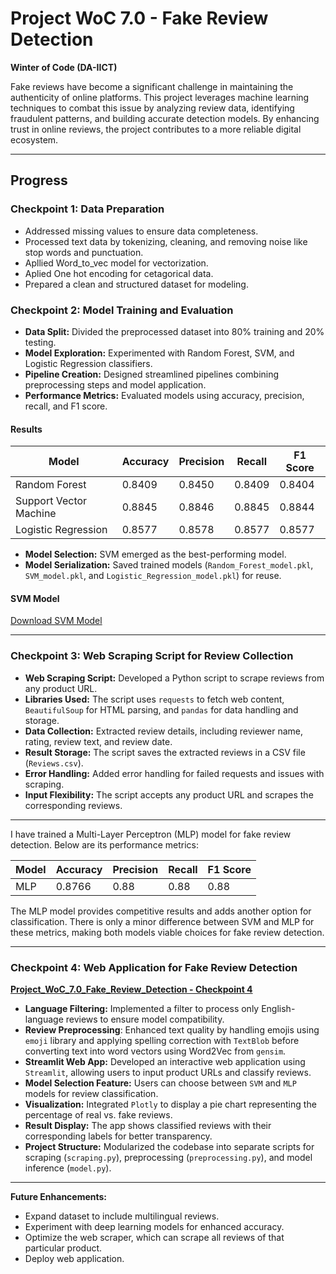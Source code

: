 # **Project WoC 7.0 - Fake Review Detection**  
**Winter of Code (DA-IICT)**  

Fake reviews have become a significant challenge in maintaining the authenticity of online platforms. This project leverages machine learning techniques to combat this issue by analyzing review data, identifying fraudulent patterns, and building accurate detection models. By enhancing trust in online reviews, the project contributes to a more reliable digital ecosystem.  

---

## **Progress**  

### **Checkpoint 1: Data Preparation**  
- Addressed missing values to ensure data completeness.  
- Processed text data by tokenizing, cleaning, and removing noise like stop words and punctuation.
- Apllied Word_to_vec model for vectorization.
- Aplied One hot encoding for cetagorical data. 
- Prepared a clean and structured dataset for modeling.  

### **Checkpoint 2: Model Training and Evaluation**  
- **Data Split:** Divided the preprocessed dataset into 80% training and 20% testing.  
- **Model Exploration:** Experimented with Random Forest, SVM, and Logistic Regression classifiers.  
- **Pipeline Creation:** Designed streamlined pipelines combining preprocessing steps and model application.  
- **Performance Metrics:** Evaluated models using accuracy, precision, recall, and F1 score.  

#### **Results**  
| **Model**               | **Accuracy** | **Precision** | **Recall** | **F1 Score** |  
|--------------------------|--------------|---------------|------------|--------------|  
| Random Forest            | 0.8409       | 0.8450        | 0.8409     | 0.8404       |  
| Support Vector Machine   | 0.8845       | 0.8846        | 0.8845     | 0.8844       |  
| Logistic Regression      | 0.8577       | 0.8578        | 0.8577     | 0.8577       |  

- **Model Selection:** SVM emerged as the best-performing model.  
- **Model Serialization:** Saved trained models (`Random_Forest_model.pkl`, `SVM_model.pkl`, and `Logistic_Regression_model.pkl`) for reuse.  

#### **SVM Model**  
[Download SVM Model](https://drive.google.com/file/d/1Ag5Mu9cIZ6UvugAEaRq4qClc3Q_prL89/view?usp=sharing)  

---

### **Checkpoint 3: Web Scraping Script for Review Collection**  
- **Web Scraping Script:** Developed a Python script to scrape reviews from any product URL.  
- **Libraries Used:** The script uses `requests` to fetch web content, `BeautifulSoup` for HTML parsing, and `pandas` for data handling and storage.  
- **Data Collection:** Extracted review details, including reviewer name, rating, review text, and review date.  
- **Result Storage:** The script saves the extracted reviews in a CSV file (`Reviews.csv`).  
- **Error Handling:** Added error handling for failed requests and issues with scraping.  
- **Input Flexibility:** The script accepts any product URL and scrapes the corresponding reviews.

---
I have trained a Multi-Layer Perceptron (MLP) model for fake review detection. Below are its performance metrics:

| **Model**               | **Accuracy** | **Precision** | **Recall** | **F1 Score** |  
|--------------------------|--------------|---------------|------------|--------------|  
| MLP                      | 0.8766       |0.88           | 0.88     |  0.88        |  

The MLP model provides competitive results and adds another option for classification. There is only a minor difference between SVM and MLP for these metrics, making both models viable choices for fake review detection.

---
### **Checkpoint 4: Web Application for Fake Review Detection**  

**[Project_WoC_7.0_Fake_Review_Detection - Checkpoint 4](<https://github.com/Krisha2000/Project_WoC_7.0_Fake_Review_Detection_Chechpoint_4.git>)**
- **Language Filtering:** Implemented a filter to process only English-language reviews to ensure model compatibility.
- **Review Preprocessing**: Enhanced text quality by handling emojis using `emoji` library and applying spelling correction with `TextBlob` before converting text into word vectors using Word2Vec from `gensim`.
- **Streamlit Web App:** Developed an interactive web application using `Streamlit`, allowing users to input product URLs and classify reviews.  
- **Model Selection Feature:** Users can choose between `SVM` and `MLP` models for review classification.  
- **Visualization:** Integrated `Plotly` to display a pie chart representing the percentage of real vs. fake reviews.  
- **Result Display:** The app shows classified reviews with their corresponding labels for better transparency.  
- **Project Structure:** Modularized the codebase into separate scripts for scraping (`scraping.py`), preprocessing (`preprocessing.py`), and model inference (`model.py`).  

---

**Future Enhancements:** 
- Expand dataset to include multilingual reviews.  
- Experiment with deep learning models for enhanced accuracy.  
- Optimize the web scraper, which can scrape all reviews of that particular product.
- Deploy web application.

